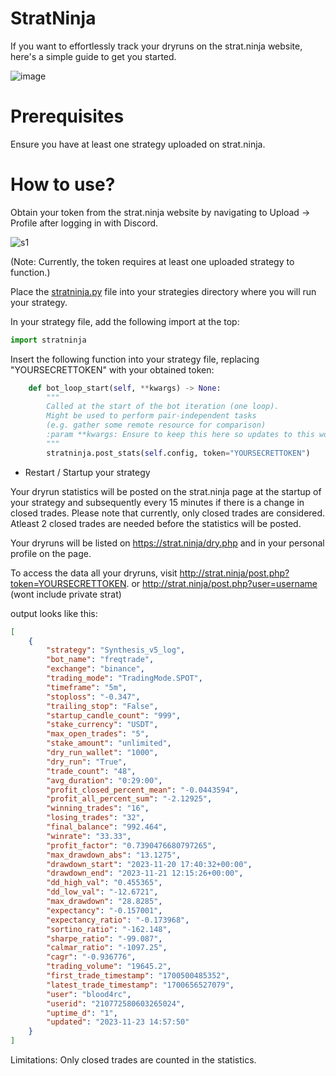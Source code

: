 # StratNinja
If you want to effortlessly track your dryruns on the strat.ninja website, here's a simple guide to get you started.

![image](https://github.com/Bloodhunter4rc/stratninja/assets/8630485/29b698a3-03a5-4937-85fd-7c3deda6aef5)


# Prerequisites
Ensure you have at least one strategy uploaded on strat.ninja.

# How to use?

Obtain your token from the strat.ninja website by navigating to Upload -> Profile after logging in with Discord.

![s1](https://github.com/Bloodhunter4rc/stratninja/assets/8630485/6606075c-5b1f-494f-b6dc-2988a6d16762)

(Note: Currently, the token requires at least one uploaded strategy to function.)

Place the [stratninja.py](https://github.com/Bloodhunter4rc/stratninja/blob/main/stratninja.py) file into your strategies directory where you will run your strategy.

In your strategy file, add the following import at the top:

```python
import stratninja
```
Insert the following function into your strategy file, replacing "YOURSECRETTOKEN" with your obtained token:

```python
    def bot_loop_start(self, **kwargs) -> None:
        """
        Called at the start of the bot iteration (one loop).
        Might be used to perform pair-independent tasks
        (e.g. gather some remote resource for comparison)
        :param **kwargs: Ensure to keep this here so updates to this won't break your strategy.
        """
        stratninja.post_stats(self.config, token="YOURSECRETTOKEN")
```

- Restart / Startup your strategy

Your dryrun statistics will be posted on the strat.ninja page at the startup of your strategy and subsequently every 15 minutes if there is a change in closed trades. Please note that currently, only closed trades are considered.
Atleast 2 closed trades are needed before the statistics will be posted.

Your dryruns will be listed on https://strat.ninja/dry.php and in your personal profile on the page.

To access the data all your dryruns, visit http://strat.ninja/post.php?token=YOURSECRETTOKEN.
or http://strat.ninja/post.php?user=username (wont include private strat)

output looks like this:
```json
[
    {
        "strategy": "Synthesis_v5_log",
        "bot_name": "freqtrade",
        "exchange": "binance",
        "trading_mode": "TradingMode.SPOT",
        "timeframe": "5m",
        "stoploss": "-0.347",
        "trailing_stop": "False",
        "startup_candle_count": "999",
        "stake_currency": "USDT",
        "max_open_trades": "5",
        "stake_amount": "unlimited",
        "dry_run_wallet": "1000",
        "dry_run": "True",
        "trade_count": "48",
        "avg_duration": "0:29:00",
        "profit_closed_percent_mean": "-0.0443594",
        "profit_all_percent_sum": "-2.12925",
        "winning_trades": "16",
        "losing_trades": "32",
        "final_balance": "992.464",
        "winrate": "33.33",
        "profit_factor": "0.7390476680797265",
        "max_drawdown_abs": "13.1275",
        "drawdown_start": "2023-11-20 17:40:32+00:00",
        "drawdown_end": "2023-11-21 12:15:26+00:00",
        "dd_high_val": "0.455365",
        "dd_low_val": "-12.6721",
        "max_drawdown": "28.8285",
        "expectancy": "-0.157001",
        "expectancy_ratio": "-0.173968",
        "sortino_ratio": "-162.148",
        "sharpe_ratio": "-99.087",
        "calmar_ratio": "-1097.25",
        "cagr": "-0.936776",
        "trading_volume": "19645.2",
        "first_trade_timestamp": "1700500485352",
        "latest_trade_timestamp": "1700656527079",
        "user": "blood4rc",
        "userid": "210772580603265024",
        "uptime_d": "1",
        "updated": "2023-11-23 14:57:50"
    }
]
```
Limitations: Only closed trades are counted in the statistics.
